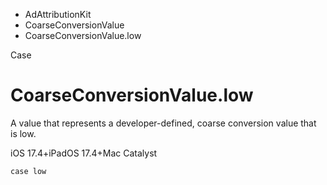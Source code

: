 

- AdAttributionKit
- CoarseConversionValue
-  CoarseConversionValue.low 

Case

# CoarseConversionValue.low

A value that represents a developer-defined, coarse conversion value that is low.

iOS 17.4+iPadOS 17.4+Mac Catalyst

``` source
case low
```

